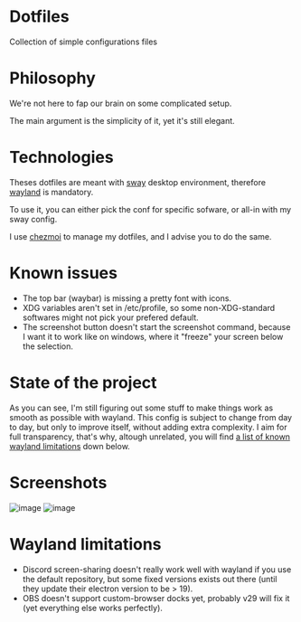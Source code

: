 # Dotfiles
Collection of simple configurations files 

# Philosophy
We're not here to fap our brain on some complicated setup.

The main argument is the simplicity of it, yet it's still elegant.

# Technologies
Theses dotfiles are meant with [sway](https://swaywm.org/) desktop environment,
therefore [wayland](https://wayland.freedesktop.org/) is mandatory.

To use it, you can either pick the conf for specific sofware, or all-in with my sway config.

I use [chezmoi](chezmoi.io) to manage my dotfiles, and I advise you to do the same.

# Known issues
- The top bar (waybar) is missing a pretty font with icons.
- XDG variables aren't set in /etc/profile, so some non-XDG-standard softwares might not pick your prefered default.
- The screenshot button doesn't start the screenshot command, because I want it to work like on windows, where it "freeze" your screen below the selection.

# State of the project
As you can see, I'm still figuring out some stuff to make things work as smooth as possible with wayland. This config is subject to change from day to day, but only to improve itself, without adding extra complexity.
I aim for full transparency, that's why, altough unrelated, you will find [a list of known wayland limitations](#wayland-limitations) down below.

# Screenshots
![image](https://user-images.githubusercontent.com/5268400/188838375-3f1b57a3-2abf-4aba-a1cd-599d41b7db6f.png)
![image](https://user-images.githubusercontent.com/5268400/188839157-bb1909bc-5223-4a50-9720-f0f5c56d8dbb.png)

# Wayland limitations
- Discord screen-sharing doesn't really work well with wayland if you use the default repository, but some fixed versions exists out there (until they update their electron version to be > 19).
- OBS doesn't support custom-browser docks yet, probably v29 will fix it (yet everything else works perfectly).
